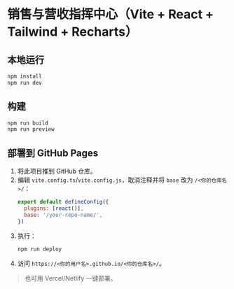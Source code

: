 # 销售与营收指挥中心（Vite + React + Tailwind + Recharts）

## 本地运行
```bash
npm install
npm run dev
```

## 构建
```bash
npm run build
npm run preview
```

## 部署到 GitHub Pages
1. 将此项目推到 GitHub 仓库。
2. 编辑 `vite.config.ts`/`vite.config.js`，取消注释并将 `base` 改为 `/<你的仓库名>/`：
   ```js
   export default defineConfig({
     plugins: [react()],
     base: '/your-repo-name/',
   })
   ```
3. 执行：
   ```bash
   npm run deploy
   ```
4. 访问 `https://<你的用户名>.github.io/<你的仓库名>/`。

> 也可用 Vercel/Netlify 一键部署。
